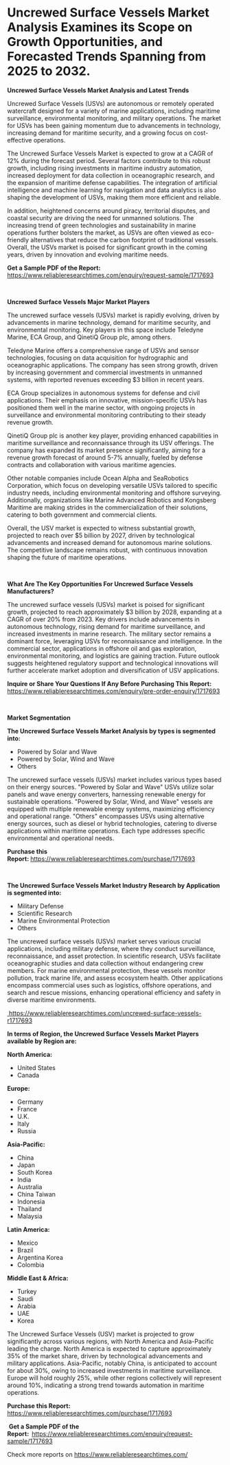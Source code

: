 <p><h1>Uncrewed Surface Vessels Market Analysis Examines its Scope on Growth Opportunities, and Forecasted Trends Spanning from 2025 to 2032.</h1></p><p><strong>Uncrewed Surface Vessels Market Analysis and Latest Trends</strong></p>
<p><p>Uncrewed Surface Vessels (USVs) are autonomous or remotely operated watercraft designed for a variety of marine applications, including maritime surveillance, environmental monitoring, and military operations. The market for USVs has been gaining momentum due to advancements in technology, increasing demand for maritime security, and a growing focus on cost-effective operations.</p><p>The Uncrewed Surface Vessels Market is expected to grow at a CAGR of 12% during the forecast period. Several factors contribute to this robust growth, including rising investments in maritime industry automation, increased deployment for data collection in oceanographic research, and the expansion of maritime defense capabilities. The integration of artificial intelligence and machine learning for navigation and data analytics is also shaping the development of USVs, making them more efficient and reliable.</p><p>In addition, heightened concerns around piracy, territorial disputes, and coastal security are driving the need for unmanned solutions. The increasing trend of green technologies and sustainability in marine operations further bolsters the market, as USVs are often viewed as eco-friendly alternatives that reduce the carbon footprint of traditional vessels. Overall, the USVs market is poised for significant growth in the coming years, driven by innovation and evolving maritime needs.</p></p>
<p><strong>Get a Sample PDF of the Report:&nbsp;</strong> <a href="https://www.reliableresearchtimes.com/enquiry/request-sample/1717693?utm_campaign=3004&utm_medium=2&utm_source=Github&utm_content=ia&utm_term=30032025&utm_id=uncrewed-surface-vessels">https://www.reliableresearchtimes.com/enquiry/request-sample/1717693</a></p>
<p>&nbsp;</p>
<p><strong>Uncrewed Surface Vessels Major Market Players</strong></p>
<p><p>The uncrewed surface vessels (USVs) market is rapidly evolving, driven by advancements in marine technology, demand for maritime security, and environmental monitoring. Key players in this space include Teledyne Marine, ECA Group, and QinetiQ Group plc, among others.</p><p>Teledyne Marine offers a comprehensive range of USVs and sensor technologies, focusing on data acquisition for hydrographic and oceanographic applications. The company has seen strong growth, driven by increasing government and commercial investments in unmanned systems, with reported revenues exceeding $3 billion in recent years.</p><p>ECA Group specializes in autonomous systems for defense and civil applications. Their emphasis on innovative, mission-specific USVs has positioned them well in the marine sector, with ongoing projects in surveillance and environmental monitoring contributing to their steady revenue growth.</p><p>QinetiQ Group plc is another key player, providing enhanced capabilities in maritime surveillance and reconnaissance through its USV offerings. The company has expanded its market presence significantly, aiming for a revenue growth forecast of around 5-7% annually, fueled by defense contracts and collaboration with various maritime agencies.</p><p>Other notable companies include Ocean Alpha and SeaRobotics Corporation, which focus on developing versatile USVs tailored to specific industry needs, including environmental monitoring and offshore surveying. Additionally, organizations like Marine Advanced Robotics and Kongsberg Maritime are making strides in the commercialization of their solutions, catering to both government and commercial clients.</p><p>Overall, the USV market is expected to witness substantial growth, projected to reach over $5 billion by 2027, driven by technological advancements and increased demand for autonomous marine solutions. The competitive landscape remains robust, with continuous innovation shaping the future of maritime operations.</p></p>
<p>&nbsp;</p>
<p><strong>What Are The Key Opportunities For Uncrewed Surface Vessels Manufacturers?</strong></p>
<p><p>The uncrewed surface vessels (USVs) market is poised for significant growth, projected to reach approximately $3 billion by 2028, expanding at a CAGR of over 20% from 2023. Key drivers include advancements in autonomous technology, rising demand for maritime surveillance, and increased investments in marine research. The military sector remains a dominant force, leveraging USVs for reconnaissance and intelligence. In the commercial sector, applications in offshore oil and gas exploration, environmental monitoring, and logistics are gaining traction. Future outlook suggests heightened regulatory support and technological innovations will further accelerate market adoption and diversification of USV applications.</p></p>
<p><strong>Inquire or Share Your Questions If Any Before Purchasing This Report:</strong> <a href="https://www.reliableresearchtimes.com/enquiry/pre-order-enquiry/1717693?utm_campaign=3004&utm_medium=2&utm_source=Github&utm_content=ia&utm_term=30032025&utm_id=uncrewed-surface-vessels">https://www.reliableresearchtimes.com/enquiry/pre-order-enquiry/1717693</a></p>
<p>&nbsp;</p>
<p><strong>Market Segmentation</strong></p>
<p><strong>The Uncrewed Surface Vessels Market Analysis by types is segmented into:</strong></p>
<p><ul><li>Powered by Solar and Wave</li><li>Powered by Solar, Wind and Wave</li><li>Others</li></ul></p>
<p><p>The uncrewed surface vessels (USVs) market includes various types based on their energy sources. "Powered by Solar and Wave" USVs utilize solar panels and wave energy converters, harnessing renewable energy for sustainable operations. "Powered by Solar, Wind, and Wave" vessels are equipped with multiple renewable energy systems, maximizing efficiency and operational range. "Others" encompasses USVs using alternative energy sources, such as diesel or hybrid technologies, catering to diverse applications within maritime operations. Each type addresses specific environmental and operational needs.</p></p>
<p><strong>Purchase this Report:&nbsp;</strong><a href="https://www.reliableresearchtimes.com/purchase/1717693?utm_campaign=3004&utm_medium=2&utm_source=Github&utm_content=ia&utm_term=30032025&utm_id=uncrewed-surface-vessels">https://www.reliableresearchtimes.com/purchase/1717693</a></p>
<p>&nbsp;</p>
<p><strong>The Uncrewed Surface Vessels Market Industry Research by Application is segmented into:</strong></p>
<p><ul><li>Military Defense</li><li>Scientific Research</li><li>Marine Environmental Protection</li><li>Others</li></ul></p>
<p><p>The uncrewed surface vessels (USVs) market serves various crucial applications, including military defense, where they conduct surveillance, reconnaissance, and asset protection. In scientific research, USVs facilitate oceanographic studies and data collection without endangering crew members. For marine environmental protection, these vessels monitor pollution, track marine life, and assess ecosystem health. Other applications encompass commercial uses such as logistics, offshore operations, and search and rescue missions, enhancing operational efficiency and safety in diverse maritime environments.</p></p>
<p><a href="https://www.reliableresearchtimes.com/uncrewed-surface-vessels-r1717693?utm_campaign=3004&utm_medium=2&utm_source=Github&utm_content=ia&utm_term=30032025&utm_id=uncrewed-surface-vessels">&nbsp;https://www.reliableresearchtimes.com/uncrewed-surface-vessels-r1717693</a></p>
<p><strong>In terms of Region, the Uncrewed Surface Vessels Market Players available by Region are:</strong></p>
<p>
    <p> <strong> North America: </strong>
        <ul>
            <li>United States</li>
            <li>Canada</li>
        </ul>
        </p> 
    <p> <strong> Europe: </strong>
        <ul>
            <li>Germany</li>
            <li>France</li>
            <li>U.K.</li>
            <li>Italy</li>
            <li>Russia</li>
        </ul>
        </p> 
    <p> <strong> Asia-Pacific: </strong>
        <ul>
            <li>China</li>
            <li>Japan</li>
            <li>South Korea</li>
            <li>India</li>
            <li>Australia</li>
            <li>China Taiwan</li>
            <li>Indonesia</li>
            <li>Thailand</li>
            <li>Malaysia</li>
        </ul>
        </p> 
    <p> <strong> Latin America: </strong>
        <ul>
            <li>Mexico</li>
            <li>Brazil</li>
            <li>Argentina Korea</li>
            <li>Colombia</li>
        </ul>
        </p> 
    <p> <strong> Middle East & Africa: </strong>
        <ul>
            <li>Turkey</li>
            <li>Saudi</li>
            <li>Arabia</li>
            <li>UAE</li>
            <li>Korea</li>
        </ul>
    </p>
    </p>
<p><p>The Uncrewed Surface Vessels (USV) market is projected to grow significantly across various regions, with North America and Asia-Pacific leading the charge. North America is expected to capture approximately 35% of the market share, driven by technological advancements and military applications. Asia-Pacific, notably China, is anticipated to account for about 30%, owing to increased investments in maritime surveillance. Europe will hold roughly 25%, while other regions collectively will represent around 10%, indicating a strong trend towards automation in maritime operations.</p></p>
<p><strong>Purchase this Report: </strong><a href="https://www.reliableresearchtimes.com/purchase/1717693?utm_campaign=3004&utm_medium=2&utm_source=Github&utm_content=ia&utm_term=30032025&utm_id=uncrewed-surface-vessels">https://www.reliableresearchtimes.com/purchase/1717693</a></p>
<p>&nbsp;<strong>Get a Sample PDF of the Report:&nbsp;&nbsp;</strong><a href="https://www.reliableresearchtimes.com/enquiry/request-sample/1717693?utm_campaign=3004&utm_medium=2&utm_source=Github&utm_content=ia&utm_term=30032025&utm_id=uncrewed-surface-vessels">https://www.reliableresearchtimes.com/enquiry/request-sample/1717693</a></p>
<p><strong></strong></p>
<p>Check more reports on <a href="https://www.reliableresearchtimes.com/?utm_campaign=3004&utm_medium=2&utm_source=Github&utm_content=ia&utm_term=30032025&utm_id=uncrewed-surface-vessels">https://www.reliableresearchtimes.com/</a></p>